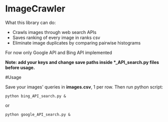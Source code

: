 # ImageCrawler
What this library can do:
- Crawls images through web search APIs
- Saves ranking of every image in ranks csv
- Eliminate image duplicates by comparing pairwise histograms

For now only Google API and Bing API implemented

<b>Note: add your keys and change save paths inside *_API_search.py files before usage.</b>

#Usage

Save your images' queries in <b>images.csv</b>, 1 per row.
Then run python script:

    python bing_API_search.py &

or

    python google_API_search.py &
